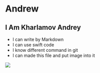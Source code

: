<!DOCTYPE html>
# Andrew

## I Am Kharlamov Andrey

* I can write by Markdown
* I can use swift code 
* I know different command in git
* I can made this file and put image into it

![](file:///Users/mr.d/Desktop/Courser/img:/i.webp)
